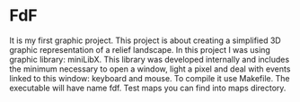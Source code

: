 # FdF
It is my first graphic project.
This project is about creating a simplified 3D graphic representation of a
relief landscape. In this project I was using graphic library: miniLibX. This library was developed
internally and includes the minimum necessary to open a window, light a pixel and deal
with events linked to this window: keyboard and mouse.
To compile it use Makefile. The executable will have name fdf. Test maps you can find into maps directory.
